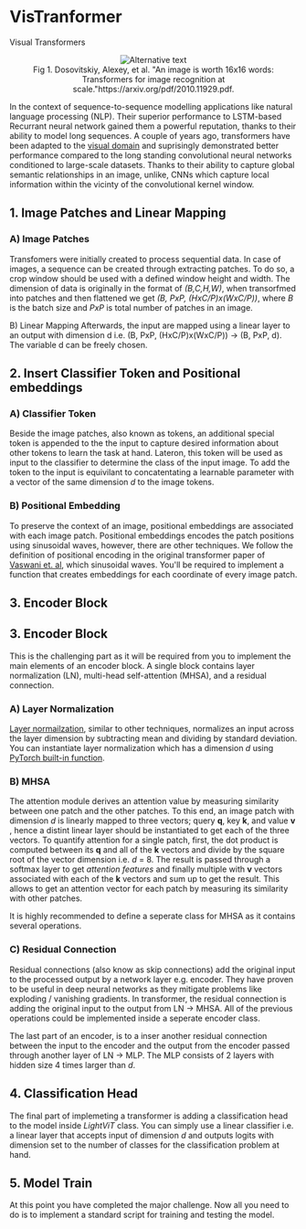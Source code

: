 # VisTranformer
Visual Transformers
<center><img src="https://production-media.paperswithcode.com/methods/Screen_Shot_2021-01-26_at_9.43.31_PM_uI4jjMq.png" alt="Alternative text"/></center> 
<center><figcaption>Fig 1. Dosovitskiy, Alexey, et al. "An image is worth 16x16 words: Transformers for image recognition at scale."https://arxiv.org/pdf/2010.11929.pdf. </figcaption></center>                 


In the context of sequence-to-sequence modelling applications like natural language processing (NLP). Their superior performance to LSTM-based Recurrant neural network gained them a powerful reputation, thanks to their ability to model long sequences. A couple of years ago, transformers have been adapted to the [visual domain](https://arxiv.org/abs/2010.11929) and suprisingly demonstrated better performance compared to the long standing convolutional neural networks conditioned to large-scale datasets. Thanks to their ability to capture global semantic relationships in an image, unlike, CNNs which capture local information within the vicinty of the convolutional kernel window.


## 1. Image Patches and Linear Mapping

### A) Image Patches
Transfomers were initially created to process sequential data. In case of images, a sequence can be created through extracting patches. To do so, a crop window should be used with a defined window height and width. The dimension of data is originally in the format of *(B,C,H,W)*, when transorfmed into patches and then flattened we get *(B, PxP, (HxC/P)x(WxC/P))*, where *B* is the batch size and *PxP* is total number of patches in an image. 


B) Linear Mapping
Afterwards, the input are mapped using a linear layer to an output with dimension d i.e. (B, PxP, (HxC/P)x(WxC/P)) → (B, PxP, d). The variable d can be freely chosen.



## 2. Insert Classifier Token and Positional embeddings

### A) Classifier Token

Beside the image patches, also known as tokens, an additional special token is appended to the the input to capture desired information about other tokens to learn the task at hand. Lateron, this token will be used as input to the classifier to determine the class of the input image. To add the token to the input is equivilant to concatentating a learnable parameter with a vector of the same dimension *d* to the image tokens. 

### B) Positional Embedding

To preserve the context of an image, positional embeddings are associated with each image patch. Positional embeddings encodes the patch positions using sinusoidal waves, however, there are other techniques. We follow the definition of positional encoding in the original transformer paper of [Vaswani et. al](https://arxiv.org/abs/1706.03762), which sinusoidal waves. You'll be required to implement a function that creates embeddings for each coordinate of every image patch. 



## 3. Encoder Block

## 3. Encoder Block



This is the challenging part as it will be required from you to implement the main elements of an encoder block. A single block contains layer normalization (LN), multi-head self-attention (MHSA), and a residual connection.  

### A) Layer Normalization
[Layer normailzation](https://arxiv.org/abs/1607.06450), similar to other techniques, normalizes an input across the layer dimension by subtracting mean and dividing by standard deviation. You can instantiate layer normalization which has a dimension *d* using [PyTorch built-in function](https://pytorch.org/docs/stable/generated/torch.nn.LayerNorm.html).
### B) MHSA
  
  
 The attention module derives an attention value by measuring similarity between one patch and the other patches. To this end, an image patch with dimension *d* is linearly mapped to three vectors; query **q**, key **k**, and value **v** , hence a distint linear layer should be instantiated to get each of the three vectors. To quantify attention for a single patch, first, the dot product is computed between its **q** and all of the **k** vectors and divide by the square root of the vector dimension i.e. *d* = 8. The result is passed through a softmax layer to get *attention features* and finally multiple with **v** vectors associated with each of the **k** vectors and sum up to get the result. This allows to get an attention vector for each patch by measuring its similarity with other patches.
 
 
 It is highly recommended to define a seperate class for MHSA as it contains several operations.

### C) Residual Connection

Residual connections (also know as skip connections) add the original input to the processed output by a network layer e.g. encoder. They have proven to be useful in deep neural networks as they mitigate problems like exploding / vanishing gradients. In transformer, the residual connection is adding the original input to the output from LN &rarr; MHSA. All of the previous operations could be implemented inside a seperate encoder class.

The last part of an encoder, is to a inser another residual connection between the input to the encoder and the output from the encoder passed through another layer of LN &rarr; MLP. The MLP consists of 2 layers with hidden size 4 times larger than *d*.


## 4. Classification Head
The final part of implemeting a transformer is adding a classification head to the model inside *LightViT* class. You can simply use a linear classifier i.e. a linear layer that accepts input of dimension *d* and outputs logits with dimension set to the number of classes for the classification problem at hand.

## 5. Model Train
At this point you have completed the major challenge. Now all you need to do is to implement a standard script for training and testing the model. 

